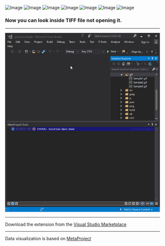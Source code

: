 ![Image](https://img.shields.io/github/license/viacheslav-lozinskyi/Preview-TIFF)
![Image](https://img.shields.io/github/issues/viacheslav-lozinskyi/Preview-TIFF)
![Image](https://img.shields.io/github/stars/viacheslav-lozinskyi/Preview-TIFF)
![Image](https://img.shields.io/github/languages/code-size/viacheslav-lozinskyi/Preview-TIFF)
![Image](https://img.shields.io/badge/VS-2019-blueviolet)
![Image](https://img.shields.io/badge/VS-2017-blueviolet)
![Image](https://img.shields.io/badge/VS-2015-blueviolet)

### Now you can look inside TIFF file not opening it.
---

![Image](resource/video/Presentation1.gif)

---
Download the extension from the [Visual Studio Marketplace](https://marketplace.visualstudio.com/items?itemName=ViacheslavLozinskyi.Preview-TIFF)

---
Data visualization is based on [MetaProject](https://marketplace.visualstudio.com/items?itemName=ViacheslavLozinskyi.MetaProject)
